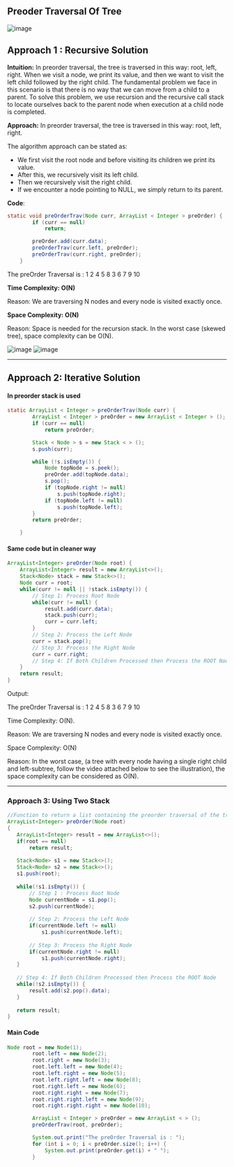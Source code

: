 ## Preoder Traversal Of Tree

![image](https://user-images.githubusercontent.com/39462578/225216188-4edc1881-2c12-438a-81ab-4ba956753727.png)

## Approach 1 : Recursive Solution

**Intuition:** In preorder traversal, the tree is traversed in this way: root, left, right. When we visit a node, we print its value, and then we want to visit the left child followed by the right child. The fundamental problem we face in this scenario is that there is no way that we can move from a child to a parent. To solve this problem, we use recursion and the recursive call stack to locate ourselves back to the parent node when execution at a child node is completed.

**Approach:** In preorder traversal, the tree is traversed in this way: root, left, right.

The algorithm approach can be stated as:

- We first visit the root node and before visiting its children we print its value.
- After this, we recursively visit its left child.
- Then we recursively visit the right child.
- If we encounter a node pointing to NULL, we simply return to its parent.

**Code**:
```java
static void preOrderTrav(Node curr, ArrayList < Integer > preOrder) {
        if (curr == null)
            return;

        preOrder.add(curr.data);
        preOrderTrav(curr.left, preOrder);
        preOrderTrav(curr.right, preOrder);
    }
```

The preOrder Traversal is : 1 2 4 5 8 3 6 7 9 10 

**Time Complexity: O(N)** 

Reason: We are traversing N nodes and every node is visited exactly once.  

**Space Complexity: O(N)**

Reason: Space is needed for the recursion stack. In the worst case (skewed tree), space complexity can be O(N).  

![image](https://user-images.githubusercontent.com/39462578/225217542-a2f5286f-fca1-474c-905b-4dff93d17f2b.png)
![image](https://user-images.githubusercontent.com/39462578/225217612-b8ed995f-1a47-4437-b8d1-08667fefbbe9.png)

---

## Approach 2: Iterative Solution

#### In preorder stack is used

```java
static ArrayList < Integer > preOrderTrav(Node curr) {
        ArrayList < Integer > preOrder = new ArrayList < Integer > ();
        if (curr == null)
            return preOrder;

        Stack < Node > s = new Stack < > ();
        s.push(curr);

        while (!s.isEmpty()) {
            Node topNode = s.peek();
            preOrder.add(topNode.data);
            s.pop();
            if (topNode.right != null)
                s.push(topNode.right);
            if (topNode.left != null)
                s.push(topNode.left);
        }
        return preOrder;

    }
```
#### Same code but in cleaner way
```java
ArrayList<Integer> preOrder(Node root) {
    ArrayList<Integer> result = new ArrayList<>();
    Stack<Node> stack = new Stack<>();
    Node curr = root;
    while(curr != null || !stack.isEmpty()) {
        // Step 1: Process Root Node
        while(curr != null) {
            result.add(curr.data);
            stack.push(curr);
            curr = curr.left;
        }
        // Step 2: Process the Left Node
        curr = stack.pop();
        // Step 3: Process the Right Node
        curr = curr.right;
        // Step 4: If Both Children Processed then Process the ROOT Node 
    }
    return result;
}
```

Output:

The preOrder Traversal is : 1 2 4 5 8 3 6 7 9 10

Time Complexity: O(N).

Reason: We are traversing N nodes and every node is visited exactly once.

Space Complexity: O(N)

Reason: In the worst case, (a tree with every node having a single right child and left-subtree, follow the video attached below to see the illustration), the space complexity can be considered as O(N).

---

### Approach 3: Using Two Stack
```java
//Function to return a list containing the preorder traversal of the tree.
ArrayList<Integer> preOrder(Node root)
{
   ArrayList<Integer> result = new ArrayList<>();
   if(root == null)
       return result;
   
   Stack<Node> s1 = new Stack<>();
   Stack<Node> s2 = new Stack<>();
   s1.push(root);
   
   while(!s1.isEmpty()) {
       // Step 1 : Process Root Node
       Node currentNode = s1.pop();
       s2.push(currentNode);
       
       // Step 2: Process the Left Node
       if(currentNode.left != null)
           s1.push(currentNode.left);
           
       // Step 3: Process the Right Node
       if(currentNode.right != null)
           s1.push(currentNode.right);
   }
   
   // Step 4: If Both Children Processed then Process the ROOT Node 
   while(!s2.isEmpty()) {
       result.add(s2.pop().data);
   }
   
   return result;
}
```

#### Main Code
```java
Node root = new Node(1);
        root.left = new Node(2);
        root.right = new Node(3);
        root.left.left = new Node(4);
        root.left.right = new Node(5);
        root.left.right.left = new Node(8);
        root.right.left = new Node(6);
        root.right.right = new Node(7);
        root.right.right.left = new Node(9);
        root.right.right.right = new Node(10);

        ArrayList < Integer > preOrder = new ArrayList < > ();
        preOrderTrav(root, preOrder);

        System.out.print("The preOrder Traversal is : ");
        for (int i = 0; i < preOrder.size(); i++) {
            System.out.print(preOrder.get(i) + " ");
        }
```









